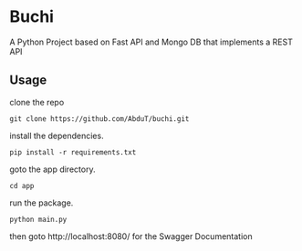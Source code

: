 # Buchi
A Python Project based on Fast API and Mongo DB that implements a REST API

## Usage
clone the repo
```
git clone https://github.com/AbduT/buchi.git
```    
install the dependencies.
```
pip install -r requirements.txt
```
goto the app directory.
```
cd app
```
run the package.
```
python main.py
```
then goto http://localhost:8080/ for the Swagger Documentation
